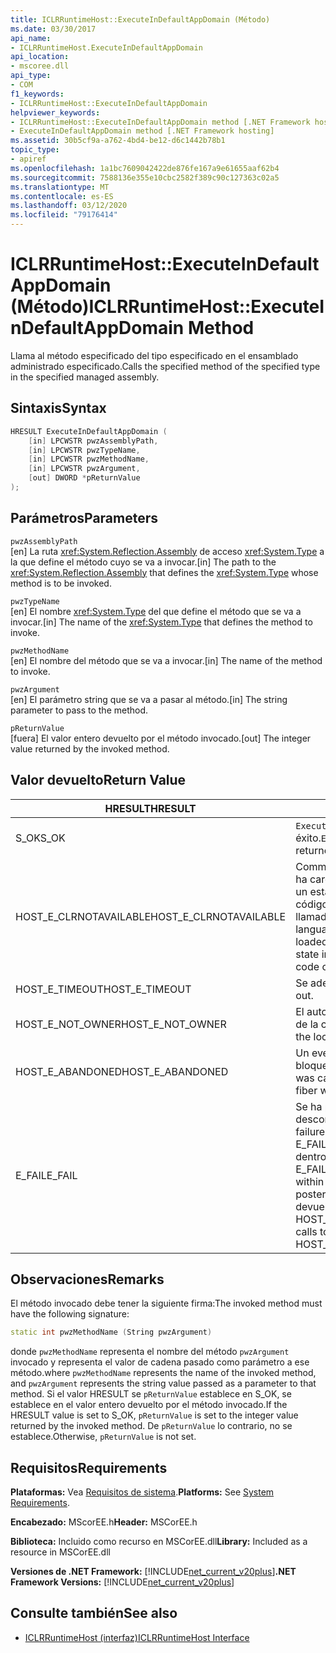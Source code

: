 ```yaml
---
title: ICLRRuntimeHost::ExecuteInDefaultAppDomain (Método)
ms.date: 03/30/2017
api_name:
- ICLRRuntimeHost.ExecuteInDefaultAppDomain
api_location:
- mscoree.dll
api_type:
- COM
f1_keywords:
- ICLRRuntimeHost::ExecuteInDefaultAppDomain
helpviewer_keywords:
- ICLRRuntimeHost::ExecuteInDefaultAppDomain method [.NET Framework hosting]
- ExecuteInDefaultAppDomain method [.NET Framework hosting]
ms.assetid: 30b5cf9a-a762-4bd4-be12-d6c1442b78b1
topic_type:
- apiref
ms.openlocfilehash: 1a1bc7609042422de876fe167a9e61655aaf62b4
ms.sourcegitcommit: 7588136e355e10cbc2582f389c90c127363c02a5
ms.translationtype: MT
ms.contentlocale: es-ES
ms.lasthandoff: 03/12/2020
ms.locfileid: "79176414"
---
```

# <a name="iclrruntimehostexecuteindefaultappdomain-method"></a><span data-ttu-id="48f40-102">ICLRRuntimeHost::ExecuteInDefaultAppDomain (Método)</span><span class="sxs-lookup"><span data-stu-id="48f40-102">ICLRRuntimeHost::ExecuteInDefaultAppDomain Method</span></span>
<span data-ttu-id="48f40-103">Llama al método especificado del tipo especificado en el ensamblado administrado especificado.</span><span class="sxs-lookup"><span data-stu-id="48f40-103">Calls the specified method of the specified type in the specified managed assembly.</span></span>  
  
## <a name="syntax"></a><span data-ttu-id="48f40-104">Sintaxis</span><span class="sxs-lookup"><span data-stu-id="48f40-104">Syntax</span></span>  
  
```cpp  
HRESULT ExecuteInDefaultAppDomain (  
    [in] LPCWSTR pwzAssemblyPath,  
    [in] LPCWSTR pwzTypeName,
    [in] LPCWSTR pwzMethodName,  
    [in] LPCWSTR pwzArgument,  
    [out] DWORD *pReturnValue  
);  
```  
  
## <a name="parameters"></a><span data-ttu-id="48f40-105">Parámetros</span><span class="sxs-lookup"><span data-stu-id="48f40-105">Parameters</span></span>  
 `pwzAssemblyPath`  
 <span data-ttu-id="48f40-106">[en] La ruta <xref:System.Reflection.Assembly> de acceso <xref:System.Type> a la que define el método cuyo se va a invocar.</span><span class="sxs-lookup"><span data-stu-id="48f40-106">[in] The path to the <xref:System.Reflection.Assembly> that defines the <xref:System.Type> whose method is to be invoked.</span></span>  
  
 `pwzTypeName`  
 <span data-ttu-id="48f40-107">[en] El nombre <xref:System.Type> del que define el método que se va a invocar.</span><span class="sxs-lookup"><span data-stu-id="48f40-107">[in] The name of the <xref:System.Type> that defines the method to invoke.</span></span>  
  
 `pwzMethodName`  
 <span data-ttu-id="48f40-108">[en] El nombre del método que se va a invocar.</span><span class="sxs-lookup"><span data-stu-id="48f40-108">[in] The name of the method to invoke.</span></span>  
  
 `pwzArgument`  
 <span data-ttu-id="48f40-109">[en] El parámetro string que se va a pasar al método.</span><span class="sxs-lookup"><span data-stu-id="48f40-109">[in] The string parameter to pass to the method.</span></span>  
  
 `pReturnValue`  
 <span data-ttu-id="48f40-110">[fuera] El valor entero devuelto por el método invocado.</span><span class="sxs-lookup"><span data-stu-id="48f40-110">[out] The integer value returned by the invoked method.</span></span>  
  
## <a name="return-value"></a><span data-ttu-id="48f40-111">Valor devuelto</span><span class="sxs-lookup"><span data-stu-id="48f40-111">Return Value</span></span>  
  
|<span data-ttu-id="48f40-112">HRESULT</span><span class="sxs-lookup"><span data-stu-id="48f40-112">HRESULT</span></span>|<span data-ttu-id="48f40-113">Descripción</span><span class="sxs-lookup"><span data-stu-id="48f40-113">Description</span></span>|  
|-------------|-----------------|  
|<span data-ttu-id="48f40-114">S_OK</span><span class="sxs-lookup"><span data-stu-id="48f40-114">S_OK</span></span>|<span data-ttu-id="48f40-115">`ExecuteInDefaultAppDomain`regresó con éxito.</span><span class="sxs-lookup"><span data-stu-id="48f40-115">`ExecuteInDefaultAppDomain` returned successfully.</span></span>|  
|<span data-ttu-id="48f40-116">HOST_E_CLRNOTAVAILABLE</span><span class="sxs-lookup"><span data-stu-id="48f40-116">HOST_E_CLRNOTAVAILABLE</span></span>|<span data-ttu-id="48f40-117">Common Language Runtime (CLR) no se ha cargado en un proceso o CLR está en un estado en el que no puede ejecutar código administrado o procesar la llamada correctamente.</span><span class="sxs-lookup"><span data-stu-id="48f40-117">The common language runtime (CLR) has not been loaded into a process, or the CLR is in a state in which it cannot run managed code or process the call successfully.</span></span>|  
|<span data-ttu-id="48f40-118">HOST_E_TIMEOUT</span><span class="sxs-lookup"><span data-stu-id="48f40-118">HOST_E_TIMEOUT</span></span>|<span data-ttu-id="48f40-119">Se adelantó la llamada.</span><span class="sxs-lookup"><span data-stu-id="48f40-119">The call timed out.</span></span>|  
|<span data-ttu-id="48f40-120">HOST_E_NOT_OWNER</span><span class="sxs-lookup"><span data-stu-id="48f40-120">HOST_E_NOT_OWNER</span></span>|<span data-ttu-id="48f40-121">El autor de la llamada no es el propietario de la cerradura.</span><span class="sxs-lookup"><span data-stu-id="48f40-121">The caller does not own the lock.</span></span>|  
|<span data-ttu-id="48f40-122">HOST_E_ABANDONED</span><span class="sxs-lookup"><span data-stu-id="48f40-122">HOST_E_ABANDONED</span></span>|<span data-ttu-id="48f40-123">Un evento se canceló mientras un hilo bloqueado o fibra lo esperaba.</span><span class="sxs-lookup"><span data-stu-id="48f40-123">An event was canceled while a blocked thread or fiber was waiting on it.</span></span>|  
|<span data-ttu-id="48f40-124">E_FAIL</span><span class="sxs-lookup"><span data-stu-id="48f40-124">E_FAIL</span></span>|<span data-ttu-id="48f40-125">Se ha producido un fallo catastrófico desconocido.</span><span class="sxs-lookup"><span data-stu-id="48f40-125">An unknown catastrophic failure occurred.</span></span> <span data-ttu-id="48f40-126">Si un método devuelve E_FAIL, la CRL ya no se puede usar dentro del proceso.</span><span class="sxs-lookup"><span data-stu-id="48f40-126">If a method returns E_FAIL, the CRL is no longer usable within the process.</span></span> <span data-ttu-id="48f40-127">Las llamadas posteriores a métodos de hospedaje devuelven HOST_E_CLRNOTAVAILABLE.</span><span class="sxs-lookup"><span data-stu-id="48f40-127">Subsequent calls to hosting methods return HOST_E_CLRNOTAVAILABLE.</span></span>|  
  
## <a name="remarks"></a><span data-ttu-id="48f40-128">Observaciones</span><span class="sxs-lookup"><span data-stu-id="48f40-128">Remarks</span></span>  
 <span data-ttu-id="48f40-129">El método invocado debe tener la siguiente firma:</span><span class="sxs-lookup"><span data-stu-id="48f40-129">The invoked method must have the following signature:</span></span>  
  
```cpp  
static int pwzMethodName (String pwzArgument)  
```  
  
 <span data-ttu-id="48f40-130">donde `pwzMethodName` representa el nombre del método `pwzArgument` invocado y representa el valor de cadena pasado como parámetro a ese método.</span><span class="sxs-lookup"><span data-stu-id="48f40-130">where `pwzMethodName` represents the name of the invoked method, and `pwzArgument` represents the string value passed as a parameter to that method.</span></span> <span data-ttu-id="48f40-131">Si el valor HRESULT se `pReturnValue` establece en S_OK, se establece en el valor entero devuelto por el método invocado.</span><span class="sxs-lookup"><span data-stu-id="48f40-131">If the HRESULT value is set to S_OK, `pReturnValue` is set to the integer value returned by the invoked method.</span></span> <span data-ttu-id="48f40-132">De `pReturnValue` lo contrario, no se establece.</span><span class="sxs-lookup"><span data-stu-id="48f40-132">Otherwise, `pReturnValue` is not set.</span></span>  
  
## <a name="requirements"></a><span data-ttu-id="48f40-133">Requisitos</span><span class="sxs-lookup"><span data-stu-id="48f40-133">Requirements</span></span>  
 <span data-ttu-id="48f40-134">**Plataformas:** Vea [Requisitos de sistema](../../../../docs/framework/get-started/system-requirements.md).</span><span class="sxs-lookup"><span data-stu-id="48f40-134">**Platforms:** See [System Requirements](../../../../docs/framework/get-started/system-requirements.md).</span></span>  
  
 <span data-ttu-id="48f40-135">**Encabezado:** MScorEE.h</span><span class="sxs-lookup"><span data-stu-id="48f40-135">**Header:** MSCorEE.h</span></span>  
  
 <span data-ttu-id="48f40-136">**Biblioteca:** Incluido como recurso en MSCorEE.dll</span><span class="sxs-lookup"><span data-stu-id="48f40-136">**Library:** Included as a resource in MSCorEE.dll</span></span>  
  
 <span data-ttu-id="48f40-137">**Versiones de .NET Framework:** [!INCLUDE[net_current_v20plus](../../../../includes/net-current-v20plus-md.md)]</span><span class="sxs-lookup"><span data-stu-id="48f40-137">**.NET Framework Versions:** [!INCLUDE[net_current_v20plus](../../../../includes/net-current-v20plus-md.md)]</span></span>  
  
## <a name="see-also"></a><span data-ttu-id="48f40-138">Consulte también</span><span class="sxs-lookup"><span data-stu-id="48f40-138">See also</span></span>

- [<span data-ttu-id="48f40-139">ICLRRuntimeHost (interfaz)</span><span class="sxs-lookup"><span data-stu-id="48f40-139">ICLRRuntimeHost Interface</span></span>](../../../../docs/framework/unmanaged-api/hosting/iclrruntimehost-interface.md)
